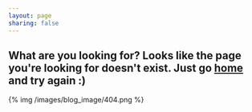 ```yaml
---
layout: page
sharing: false
---
```


## What are you looking for? Looks like the page you're looking for doesn't exist. Just go [home](/) and try again :)

  {% img /images/blog_image/404.png %}

